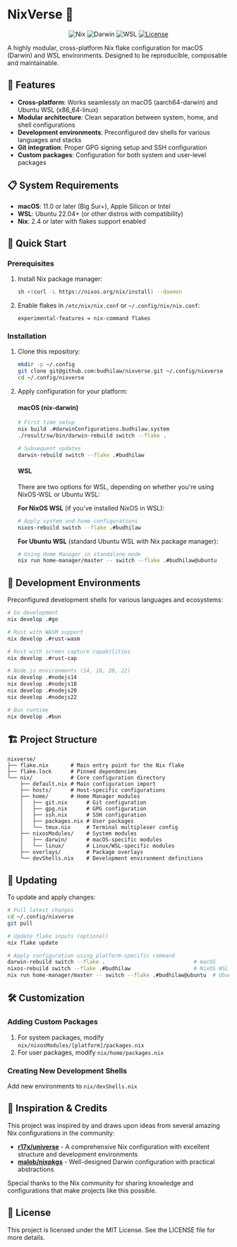 # NixVerse 🌌

<div align="center">
  
![Nix](https://img.shields.io/badge/Nix-5277C3?style=for-the-badge&logo=nixos&logoColor=white)
![Darwin](https://img.shields.io/badge/Darwin-000000?style=for-the-badge&logo=apple&logoColor=white)
![WSL](https://img.shields.io/badge/WSL-4D4D4D?style=for-the-badge&logo=windows&logoColor=white)
[![License](https://img.shields.io/badge/License-MIT-blue.svg?style=for-the-badge)](LICENSE)

</div>

A highly modular, cross-platform Nix flake configuration for macOS (Darwin) and WSL environments. Designed to be reproducible, composable and maintainable.

## 🌟 Features

- **Cross-platform**: Works seamlessly on macOS (aarch64-darwin) and Ubuntu WSL (x86_64-linux)
- **Modular architecture**: Clean separation between system, home, and shell configurations
- **Development environments**: Preconfigured dev shells for various languages and stacks
- **Git integration**: Proper GPG signing setup and SSH configuration
- **Custom packages**: Configuration for both system and user-level packages

## 📋 System Requirements

- **macOS**: 11.0 or later (Big Sur+), Apple Silicon or Intel
- **WSL**: Ubuntu 22.04+ (or other distros with compatibility)
- **Nix**: 2.4 or later with flakes support enabled

## 🚀 Quick Start

### Prerequisites

1. Install Nix package manager:
   ```bash
   sh <(curl -L https://nixos.org/nix/install) --daemon
   ```

2. Enable flakes in `/etc/nix/nix.conf` or `~/.config/nix/nix.conf`:
   ```
   experimental-features = nix-command flakes
   ```

### Installation

1. Clone this repository:
   ```bash
   mkdir -p ~/.config
   git clone git@github.com:budhilaw/nixverse.git ~/.config/nixverse
   cd ~/.config/nixverse
   ```

2. Apply configuration for your platform:

   #### macOS (nix-darwin)
   ```bash
   # First time setup
   nix build .#darwinConfigurations.budhilaw.system
   ./result/sw/bin/darwin-rebuild switch --flake .

   # Subsequent updates
   darwin-rebuild switch --flake .#budhilaw
   ```

   #### WSL
   There are two options for WSL, depending on whether you're using NixOS-WSL or Ubuntu WSL:

   **For NixOS WSL** (if you've installed NixOS in WSL):
   ```bash
   # Apply system and home configurations
   nixos-rebuild switch --flake .#budhilaw
   ```

   **For Ubuntu WSL** (standard Ubuntu WSL with Nix package manager):
   ```bash
   # Using Home Manager in standalone mode
   nix run home-manager/master -- switch --flake .#budhilaw@ubuntu
   ```

## 🧰 Development Environments

Preconfigured development shells for various languages and ecosystems:

```bash
# Go development
nix develop .#go

# Rust with WASM support
nix develop .#rust-wasm

# Rust with screen capture capabilities
nix develop .#rust-cap

# Node.js environments (14, 18, 20, 22)
nix develop .#nodejs14
nix develop .#nodejs18
nix develop .#nodejs20
nix develop .#nodejs22

# Bun runtime
nix develop .#bun
```

## 🏗️ Project Structure

```
nixverse/
├── flake.nix       # Main entry point for the Nix flake
├── flake.lock      # Pinned dependencies
└── nix/            # Core configuration directory
    ├── default.nix # Main configuration import
    ├── hosts/      # Host-specific configurations
    ├── home/       # Home Manager modules
    │   ├── git.nix      # Git configuration
    │   ├── gpg.nix      # GPG configuration
    │   ├── ssh.nix      # SSH configuration
    │   ├── packages.nix # User packages
    │   └── tmux.nix     # Terminal multiplexer config
    ├── nixosModules/    # System modules 
    │   ├── darwin/      # macOS-specific modules
    │   └── linux/       # Linux/WSL-specific modules
    ├── overlays/        # Package overlays
    └── devShells.nix    # Development environment definitions
```

## 🔄 Updating

To update and apply changes:

```bash
# Pull latest changes
cd ~/.config/nixverse
git pull

# Update flake inputs (optional)
nix flake update

# Apply configuration using platform-specific command
darwin-rebuild switch --flake .                            # macOS
nixos-rebuild switch --flake .#budhilaw                    # NixOS WSL
nix run home-manager/master -- switch --flake .#budhilaw@ubuntu  # Ubuntu WSL
```

## 🛠️ Customization

### Adding Custom Packages

1. For system packages, modify `nix/nixosModules/[platform]/packages.nix`
2. For user packages, modify `nix/home/packages.nix`

### Creating New Development Shells

Add new environments to `nix/devShells.nix`

## 💫 Inspiration & Credits

This project was inspired by and draws upon ideas from several amazing Nix configurations in the community:

- [**r17x/universe**](https://github.com/r17x/universe) - A comprehensive Nix configuration with excellent structure and development environments
- [**malob/nixpkgs**](https://github.com/malob/nixpkgs) - Well-designed Darwin configuration with practical abstractions

Special thanks to the Nix community for sharing knowledge and configurations that make projects like this possible.

## 📄 License

This project is licensed under the MIT License. See the LICENSE file for more details. 
